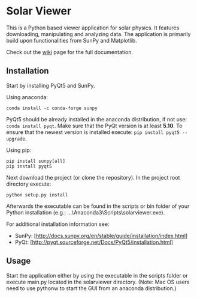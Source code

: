 # Solar Viewer

This is a Python based viewer application for solar physics.
It features downloading, manipulating and analyzing data. The application is primarily build upon functionalities from SunPy and Matplotlib.

Check out the [wiki](https://github.com/RobertJaro/solar-viewer/wiki) page for the full documentation.

Installation
------------
Start by installing PyQt5 and SunPy.

Using anaconda:
```
conda install -c conda-forge sunpy
```
PyQt5 should be already installed in the anaconda distribution, if not use: `conda install pyqt`.
Make sure that the PyQt version is at least **5.10**. To ensure that the newest version is installed execute: `pip install pyqt5 --upgrade`.

Using pip:
``` 
pip install sunpy[all]
pip install pyqt5
```

Next download the project (or clone the repository).
In the project root directory execute:
```
python setup.py install
```

Afterwards the executable can be found in the scripts or bin folder of your Python installation (e.g.: ...\Anaconda3\Scripts\solarviewer.exe).

For additional installation information see:
* SunPy: [http://docs.sunpy.org/en/stable/guide/installation/index.html]
* PyQt: [http://pyqt.sourceforge.net/Docs/PyQt5/installation.html]

Usage
------------

Start the application either by using the executable in the scripts folder or execute main.py located in the solarviewer directory.
(Note: Mac OS users need to use pythonw to start the GUI from an anaconda distribution.)